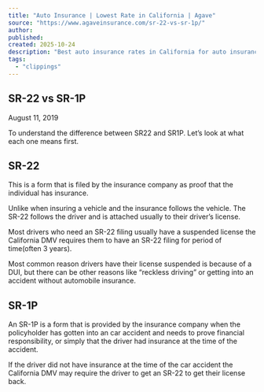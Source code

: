 ```yaml
---
title: "Auto Insurance | Lowest Rate in California | Agave"
source: "https://www.agaveinsurance.com/sr-22-vs-sr-1p/"
author:
published:
created: 2025-10-24
description: "Best auto insurance rates in California for auto insurance.       Get a free insurance quote online on auto insurance.Instant SR-22 insurnce and low rates on rideshare insurance."
tags:
  - "clippings"
---
```

## SR-22 vs SR-1P

August 11, 2019

To understand the difference between SR22 and SR1P. Let’s look at what each one means first.

## SR-22

This is a form that is filed by the insurance company as proof that the individual has insurance.

Unlike when insuring a vehicle and the insurance follows the vehicle. The SR-22 follows the driver and is attached usually to their driver’s license.

Most drivers who need an SR-22 filing usually have a suspended license the California DMV requires them to have an SR-22 filing for period of time(often 3 years).

Most common reason drivers have their license suspended is because of a DUI, but there can be other reasons like “reckless driving” or getting into an accident without automobile insurance.

## SR-1P

An SR-1P is a form that is provided by the insurance company when the policyholder has gotten into an car accident and needs to prove financial responsibility, or simply that the driver had insurance at the time of the accident.

If the driver did not have insurance at the time of the car accident the California DMV may require the driver to get an SR-22 to get their license back.